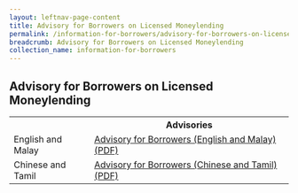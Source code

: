 ```yaml
---
layout: leftnav-page-content
title: Advisory for Borrowers on Licensed Moneylending
permalink: /information-for-borrowers/advisory-for-borrowers-on-licensed-moneylending/
breadcrumb: Advisory for Borrowers on Licensed Moneylending
collection_name: information-for-borrowers
---
```


Advisory for Borrowers on Licensed Moneylending
---

<table>
  <tr>
    <th></th>
    <th>Advisories</th>
  </tr>
   <tr>
    <td>English and Malay</td>
    <td>
       <a href="/files/Advisory-English-Malay.pdf" target="_blank">Advisory for Borrowers (English and Malay) (PDF)</a>
    </td>
  </tr>
   <tr>
    <td>Chinese and Tamil</td>
    <td>
      <a href="/files/Advisory-Chinese-Tamil.pdf" target="_blank">Advisory for Borrowers (Chinese and Tamil) (PDF) </a>
    </td>
</table>

